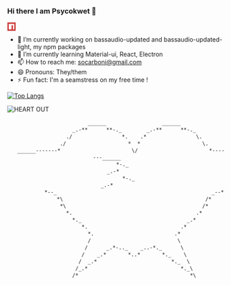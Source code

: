 ### Hi there I am Psycokwet 👋

<a href="https://www.npmjs.com/~scarboni">
  <img align="left" alt="Sophie Carboni | NPM" width="20px" src="https://raw.githubusercontent.com/Psycokwet/Psycokwet/main/npm-icon.svg" />
</a>
<br/>

- 🔭 I’m currently working on bassaudio-updated and bassaudio-updated-light, my npm packages
- 🌱 I’m currently learning Material-ui, React, Electron
- 📫 How to reach me: socarboni@gmail.com
- 😄 Pronouns: They/them
- ⚡ Fun fact: I'm a seamstress on my free time !

[![Top Langs](https://github-readme-stats.vercel.app/api/top-langs/?username=Psycokwet&theme=dark&show_icons=true&hide=Makefile&layout=compact)](https://github.com/anuraghazra/github-readme-stats)

![HEART OUT](https://github-readme-stats.vercel.app/api?username=Psycokwet&theme=dark&count_private=true&show_icons=true)

<div align="center">

```                                                   
                          ______                  ______                          
                     _.-**      **-._        _.-**      **-._                      
                   ./                *.    .*                \.                  
                 ./                    *  *                    \.                
   ______-------*                       \/                       *-------______      
    *-._                                                                  _.-*  
        *-._                                                          _.-*      
            *--_                                                  _--*           
                *\                                              /*               
                 *\                                            /*                 
                   *.                                        .*                  
                     *._                                  _.*                    
                        *.                              .*                      
                          *.                          .*                        
                          /                            \                        
                         /      _.*-.._    _..-*._      \                       
                        /    _.*       *..*       *._    \                      
                       /  _.*                        *._  \                     
                      /_.*                              *._\                    
                     /*                                    *\                    
                      
 ```
<!--### Hi there 👋
**Psycokwet/Psycokwet** is a ✨ _special_ ✨ repository because its `README.md` (this file) appears on your GitHub profile.

Here are some ideas to get you started:

- 🔭 I’m currently working on ...
- 🌱 I’m currently learning ...
- 👯 I’m looking to collaborate on ...
- 🤔 I’m looking for help with ...
- 💬 Ask me about ...
- 📫 How to reach me: ...
- 😄 Pronouns: ...
- ⚡ Fun fact: ...

<a href="https://github.com/anuraghazra/github-readme-stats">
  <img align="center" src="https://github-readme-stats.vercel.app/api/top-langs/?username=Psycokwet&hide=Makefile,shell" />
</a>
<a href="https://github.com/anuraghazra/convoychat">
  <img align="center" src="https://github-readme-stats.vercel.app/api?username=Psycokwet&count_private=true&show_icons=true" />
</a>

-->
